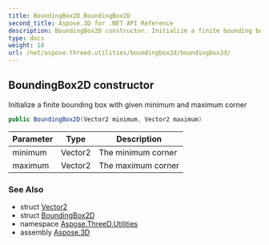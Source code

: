 ```yaml
---
title: BoundingBox2D.BoundingBox2D
second_title: Aspose.3D for .NET API Reference
description: BoundingBox2D constructor. Initialize a finite bounding box with given minimum and maximum corner
type: docs
weight: 10
url: /net/aspose.threed.utilities/boundingbox2d/boundingbox2d/
---
```

## BoundingBox2D constructor

Initialize a finite bounding box with given minimum and maximum corner

```csharp
public BoundingBox2D(Vector2 minimum, Vector2 maximum)
```

| Parameter | Type | Description |
| --- | --- | --- |
| minimum | Vector2 | The minimum corner |
| maximum | Vector2 | The maximum corner |

### See Also

* struct [Vector2](../../vector2/)
* struct [BoundingBox2D](../)
* namespace [Aspose.ThreeD.Utilities](../../boundingbox2d/)
* assembly [Aspose.3D](../../../)


